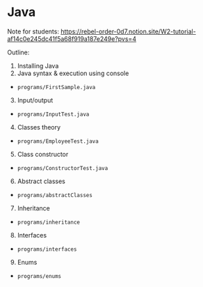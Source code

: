 # Java

Note for students:
https://rebel-order-0d7.notion.site/W2-tutorial-af14c0e245dc41f5a68f919a187e249e?pvs=4

Outline:
1. Installing Java
2. Java syntax & execution using console
 - `programs/FirstSample.java`
3. Input/output
 - `programs/InputTest.java`
4. Classes theory
 - `programs/EmployeeTest.java`
5. Class constructor
 - `programs/ConstructorTest.java`
6. Abstract classes
 - `programs/abstractClasses`
7. Inheritance
 - `programs/inheritance`
8. Interfaces
 - `programs/interfaces`
9. Enums
 - `programs/enums`
